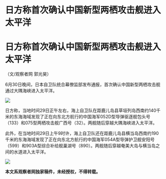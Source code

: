 # 日方称首次确认中国新型两栖攻击舰进入太平洋

# 日方称首次确认中国新型两栖攻击舰进入太平洋

（文/观察者网 郭光昊）

6月30日晚间，日本自卫队统合幕僚监部发布通报，首次确认中国新型两栖攻击舰通过大隅海峡进入太平洋。

![](https://inews.gtimg.com/newsapp_bt/0/15810765015/1000)

日方称，当地时间29日正午左右，海上自卫队在距鹿儿岛县草垣列岛西南约140千米的东海海域发现了正在向东北方航行的中国海军052D型导弹驱逐舰包头号（133）和075型两栖攻击舰广西号（32）。两舰随后穿越大隅海峡进入太平洋。

此外，在当地时间29日上午9时许，海上自卫队还在距鹿儿岛县横当岛西南约190千米的东海海域发现了正在向东北方航行的中国海军054A型导弹护卫舰安阳号（599）和903A型综合补给舰巢湖号（890）。两舰随后穿越奄美大岛与横当岛之间的水道进入太平洋。

![](https://inews.gtimg.com/newsapp_bt/0/15810765016/1000)

**本文系观察者网独家稿件，未经授权，不得转载。**

